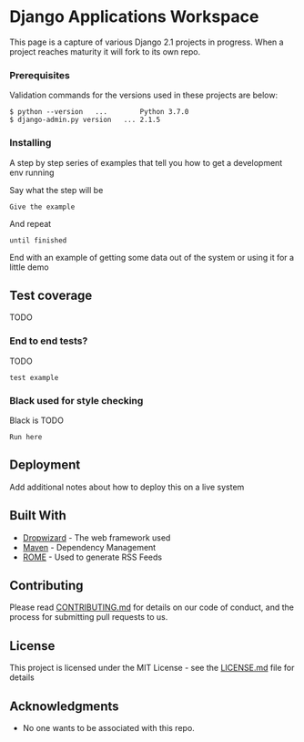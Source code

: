 # Django Applications Workspace

This page is a capture of various Django 2.1 projects in progress.   When a project reaches maturity it will fork to its own repo.


### Prerequisites

Validation commands for the versions used in these projects are below:

```
$ python --version   ...        Python 3.7.0
$ django-admin.py version   ... 2.1.5
```

### Installing

A step by step series of examples that tell you how to get a development env running

Say what the step will be

```
Give the example
```

And repeat

```
until finished
```

End with an example of getting some data out of the system or using it for a little demo

## Test coverage

TODO

### End to end tests?

TODO

```
test example
```

### Black used for style checking

Black is TODO

```
Run here
```

## Deployment

Add additional notes about how to deploy this on a live system

## Built With

* [Dropwizard](http://www.dropwizard.io/1.0.2/docs/) - The web framework used
* [Maven](https://maven.apache.org/) - Dependency Management
* [ROME](https://rometools.github.io/rome/) - Used to generate RSS Feeds

## Contributing

Please read [CONTRIBUTING.md](https://gist.github.com/PurpleBooth/b24679402957c63ec426) for details on our code of conduct, and the process for submitting pull requests to us.



## License

This project is licensed under the MIT License - see the [LICENSE.md](LICENSE.md) file for details

## Acknowledgments

* No one wants to be associated with this repo.
